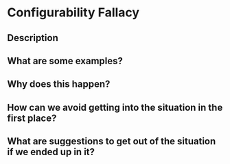 # Configurability Fallacy

## Description

## What are some examples?

## Why does this happen?

## How can we avoid getting into the situation in the first place?

## What are suggestions to get out of the situation if we ended up in it?
